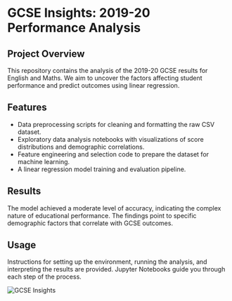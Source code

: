# GCSE Insights: 2019-20 Performance Analysis

## Project Overview
This repository contains the analysis of the 2019-20 GCSE results for English and Maths. We aim to uncover the factors affecting student performance and predict outcomes using linear regression.

## Features
- Data preprocessing scripts for cleaning and formatting the raw CSV dataset.
- Exploratory data analysis notebooks with visualizations of score distributions and demographic correlations.
- Feature engineering and selection code to prepare the dataset for machine learning.
- A linear regression model training and evaluation pipeline.

## Results
The model achieved a moderate level of accuracy, indicating the complex nature of educational performance. The findings point to specific demographic factors that correlate with GCSE outcomes.

## Usage
Instructions for setting up the environment, running the analysis, and interpreting the results are provided. Jupyter Notebooks guide you through each step of the process.


![GCSE Insights](https://github.com/Sabbirrah/GCSE-Insights-2019-20-Performance-Analysis/assets/116674419/51c16f85-e611-452c-96c3-8fbcd9475514)

